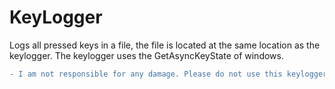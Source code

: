 # KeyLogger
Logs all pressed keys in a file, the file is located at the same location as the keylogger. The keylogger uses the GetAsyncKeyState of windows. 
```diff
- I am not responsible for any damage. Please do not use this keylogger for any illigal purposes. This is for learning purposes only.
```
